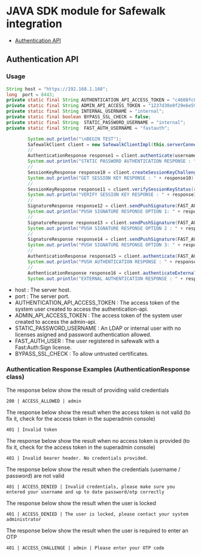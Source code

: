 # JAVA SDK module for Safewalk integration

* [Authentication API](#authentication-api)

<a name="authentication-api"></a>
## Authentication API

### Usage
```java
String host = "https://192.168.1.160";
long  port = 8443;
private static final String AUTHENTICATION_API_ACCESS_TOKEN = "c4608fc697e844829bb5a27cce13737250161bd0";
private static final String ADMIN_API_ACCESS_TOKEN = "1237d30e0f29e6e59bb5a27cce1373722c72c749";
private static final String INTERNAL_USERNAME = "internal";
private static final boolean BYPASS_SSL_CHECK = false;
private static final String  STATIC_PASSWORD_USERNAME = "internal";
private static final String  FAST_AUTH_USERNAME = "fastauth";

        System.out.println("\nBEGIN TEST");
        SafewalkClient client = new SafewalkClientImpl(this.serverConnectivityHelper, ADMIN_API_ACCESS_TOKEN, AUTHENTICATION_API_ACCESS_TOKEN);
        //
        AuthenticationResponse response1 = client.authenticate(username, "12345");
        System.out.println("STATIC PASSWORD AUTHENTICATION RESPONSE : " + response1);
        //
        SessionKeyResponse response10 = client.createSessionKeyChallenge();
        System.out.println("GET SESSION KEY RESPONSE : " + response10);
        //
        SessionKeyResponse response11 = client.verifySessionKeyStatus(response10.getChallenge());
        System.out.println("VERIFY SESSION KEY RESPONSE : " + response11);
        //
        SignatureResponse response12 = client.sendPushSignature(FAST_AUTH_USERNAME,"abcde", "A160E4F805C51261541F0AD6BC618AE10BEB3A30786A099CE67DBEFD4F7F929F","All the data           here will be signed. This request was generated from Safewalk API.","Sign Transaction","Push signature triggered from safewalk API");
        System.out.println("PUSH SIGNATURE RESPONSE OPTION 1: " + response12);
        //
        SignatureResponse response13 = client.sendPushSignature(FAST_AUTH_USERNAME,"abcde", "25A0DCC3DD1D78EF2D2FC5E6F606A0DB0ECD8B427A0417D8C94CC51139CF4FC8","This call             includes the data", null, null);
        System.out.println("PUSH SIGNATURE RESPONSE OPTION 2 : " + response13);
        //
        SignatureResponse response14 = client.sendPushSignature(FAST_AUTH_USERNAME,"abcde", "25A0DCC3DD1D78EF2D2FC5E6F606A0DB0ECD8B427A0417D8C94CC51139CF4FC8",null, null,             "This call includes the body");
        System.out.println("PUSH SIGNATURE RESPONSE OPTION 3: " + response14);
        //
        AuthenticationResponse response15 = client.authenticate(FAST_AUTH_USERNAME, "abcde");
        System.out.println("PUSH AUTHENTICATION RESPONSE : " + response15);
        //
        AuthenticationResponse response16 = client.authenticateExternal(username);
        System.out.println("EXTERNAL AUTHENTICATION RESPONSE : " + response16);

```
* host : The server host.
* port : The server port.
* AUTHENTICATION_API_ACCESS_TOKEN : The access token of the system user created to access the authentication-api.
* ADMIN_API_ACCESS_TOKEN : The access token of the system user created to access the admin-api. 
* STATIC_PASSWORD_USERNAME : An LDAP or internal user with no licenses asigned and password authentication allowed. 
* FAST_AUTH_USER : The user registered in safewalk with a Fast:Auth:Sign license.
* BYPASS_SSL_CHECK : To allow untrusted certificates.
### Authentication Response Examples (AuthenticationResponse class)

The response below show the result of providing valid credentials
```
200 | ACCESS_ALLOWED | admin
```

The response below show the result when the access token is not valid (to fix it, check for the access token in the superadmin console)
```
401 | Invalid token
```

The response below show the result when no access token is provided (to fix it, check for the access token in the superadmin console)
```
401 | Invalid bearer header. No credentials provided.
```

The response below show the result when the credentials (username / password) are not valid
```
401 | ACCESS_DENIED | Invalid credentials, please make sure you entered your username and up to date password/otp correctly
```

The response below show the result when the user is locked
```
401 | ACCESS_DENIED | The user is locked, please contact your system administrator
```

The response below show the result when the user is required to enter an OTP
```
401 | ACCESS_CHALLENGE | admin | Please enter your OTP code
```
